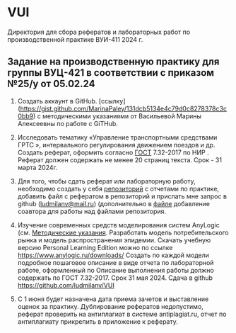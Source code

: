 # VUI
Директория для сбора рефератов и лабораторных работ по производственной практике ВУИ-411 2024 г.
## Задание на производственную практику для группы ВУЦ-421 в соответствии с приказом №25/у от 05.02.24

1. Создать аккаунт в GitHub. [ссылку] (https://gist.github.com/MarinaPaley/131dcb5134e4c79d0c8278378c3c0bb9) с методическими указаниями от Васильевой Марины Алексеевны по работе с GiTHub.
2.	Исследовать тематику «Управление транспортными средствами ГРТС », интервального регулирования движением поездов и др. Создать реферат, оформить согласно [ГОСТ](https://github.com/ludmilanv/VUI/blob/main/%D0%93%D0%9E%D0%A1%D0%A2_7_32_2017_%D0%9E%D1%82%D1%87%D1%91%D1%82_%D0%BF%D0%BE_%D0%9D%D0%98%D0%A0_%D1%81_%D0%B2%D1%8B%D0%B4%D0%B5%D0%BB%D0%B5%D0%BD%D0%B8%D0%B5%D0%BC.pdf) 7.32-2017 по НИР . Реферат должен содержать не менее 20 страниц текста. Срок - 31 марта 2024г.
3.	Для того, чтобы сдать реферат или лабораторную работу, необходимо создать у себя [репозиторий](https://github.com/ludmilanv/VUI/blob/main/07.%20Git.%20%D0%A1%D0%BE%D0%B7%D0%B4%D0%B0%D0%BD%D0%B8%D0%B5%20%D1%80%D0%B5%D0%BF%D0%BE%D0%B7%D0%B8%D1%82%D0%BE%D1%80%D0%B8%D1%8F.docx) с отчетами по практике, добавить файл с рефератом в репозиторий и прислать мне запрос в github (ludmilanv@mail.ru) (дополнительно в [файле](https://github.com/ludmilanv/VUI/blob/main/08_Git_%D0%94%D0%BE%D0%B1%D0%B0%D0%B2%D0%BB%D0%B5%D0%BD%D0%B8%D0%B5_%D1%81%D0%BE%D0%B0%D0%B2%D1%82%D0%BE%D1%80%D0%B0_%D0%BA_%D0%BF%D1%80%D0%BE%D0%B5%D0%BA%D1%82%D1%83.docx) добавление соавтора для работы над файлами репозитория.
4.	Изучение современных средств моделирования систем AnyLogic (см. [Методические указания](https://github.com/ludmilanv/VUI/blob/main/anylogic_in_three_days(rus).pdf ). Разработать модель потребительского рынка и модель распространения эпидемии. Скачать учебную версию Personal Learning Edition можно по ссылке https://www.anylogic.ru/downloads/
Создать по каждой модели подробное пошаговое описание в виде отчета по лабораторной работе, оформленный по Описание выполнения работы должно содержать по ГОСТ 7.32-2017. Срок 31 мая 2024. Сдача в github https://github.com/ludmilanv/VUI

8. С 1 июня будет назначена дата приема зачетов и выставление оценок за практику.
Дублирование рефератов недопустимо, реферат проверить на антиплагиат в системе antiplagiat.ru, отчет по антиплагиату прикрепить в приложение к реферату.
